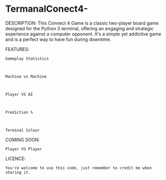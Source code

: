 # TermanalConect4-


DESCRIPTION:
This Connect 4 Game is a classic two-player board game designed for the 
Python 3 terminal, offering an engaging and strategic experience against a computer 
opponent. It's a simple yet addictive game and is a perfect way to have fun during downtime.

FEATURES:

    Gameplay Statistics
    
    

    Machine vs Machine
    


    Player VS AI
    
    

    Prediction %
    
    

    Terminal Colour

COMING SOON:


    Player VS Player
    

LICENCE: 


    You're welcome to use this code, just remember to credit me when sharing it.
  
